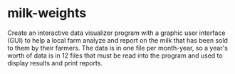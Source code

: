 # milk-weights
Create an interactive data visualizer program with a graphic user interface (GUI) to help a local farm analyze and report on the milk that has been sold to them by their farmers. The data is in one file per month-year, so a year's worth of data is in 12 files that must be read into the program and used to display results and print reports.
